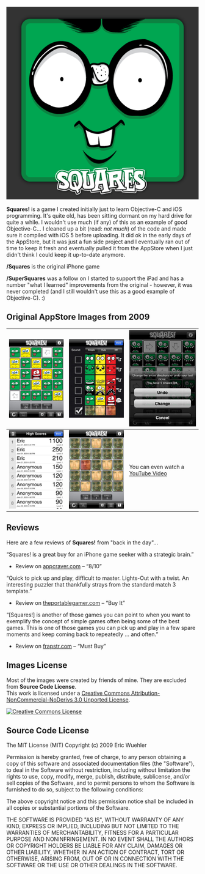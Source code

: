 ![Squares!](Squares/largeicon.png)


__Squares!__  is a game I created initially just to learn Objective-C and iOS programming.  It's quite old, has been sitting dormant on my hard drive for quite a while.  I wouldn't use much (if any) of this as an example of good Objective-C...  I cleaned up a bit (read: _not much_) of the code and made sure it compiled with iOS 5 before uploading.  It did ok in the early days of the AppStore, but it was just a fun side project and I eventually ran out of time to keep it fresh and eventually pulled it from the AppStore when I just didn't think I could keep it up-to-date anymore.


__/Squares__ is the original iPhone game

__/SuperSquares__ was a follow on I started to support the iPad and has a number "what I learned" improvements from the original - however, it was never completed (and I still wouldn't use this as a good example of Objective-C). :)

## Original AppStore Images from 2009

![Image1](pics/0x0ss.jpg) | ![Image2](pics/0x0ss-2.jpg) | ![Image3](pics/0x0ss-3.jpg)
--- | --- | ---
![Image4](pics/0x0ss-4.jpg) | ![Image5](pics/0x0ss-5.jpg) | You can even watch a [YouTube Video](https://www.youtube.com/watch?v=txapQpNfnOI)



## Reviews
Here are a few reviews of **Squares!** from "back in the day"...

“Squares! is a great buy for an iPhone game seeker with a strategic brain.”

- Review on [appcraver.com](http://www.appcraver.com/squares/) – “8/10”

“Quick to pick up and play, difficult to master. Lights-Out with a twist. An interesting puzzler that thankfully strays from the standard match 3 template.”

- Review on [theportablegamer.com](http://theportablegamer.com/2009/04/iphone-review-squares/) – “Buy It”

“[Squares!] is another of those games you can point to when you want to exemplify the concept of simple games often being some of the best games. This is one of those games you can pick up and play in a few spare moments and keep coming back to repeatedly … and often.”

- Review on [frapstr.com](http://www.frapstr.com/2009/04/28/squares/) – “Must Buy”



## Images License
Most of the images were created by friends of mine.  They are excluded from **Source Code License**.  <br />This work is licensed under a <a rel="license" href="http://creativecommons.org/licenses/by-nc-nd/3.0/deed.en_US">Creative Commons Attribution-NonCommercial-NoDerivs 3.0 Unported License</a>.

<a rel="license" href="http://creativecommons.org/licenses/by-nc-nd/3.0/deed.en_US"><img alt="Creative Commons License" style="border-width:0" src="http://i.creativecommons.org/l/by-nc-nd/3.0/88x31.png" /></a>


## Source Code License
The MIT License (MIT)
Copyright (c) 2009 Eric Wuehler

Permission is hereby granted, free of charge, to any person obtaining a copy of this software and associated documentation files (the "Software"), to deal in the Software without restriction, including without limitation the rights to use, copy, modify, merge, publish, distribute, sublicense, and/or sell copies of the Software, and to permit persons to whom the Software is furnished to do so, subject to the following conditions:

The above copyright notice and this permission notice shall be included in all copies or substantial portions of the Software.

THE SOFTWARE IS PROVIDED "AS IS", WITHOUT WARRANTY OF ANY KIND, EXPRESS OR IMPLIED, INCLUDING BUT NOT LIMITED TO THE WARRANTIES OF MERCHANTABILITY, FITNESS FOR A PARTICULAR PURPOSE AND NONINFRINGEMENT. IN NO EVENT SHALL THE AUTHORS OR COPYRIGHT HOLDERS BE LIABLE FOR ANY CLAIM, DAMAGES OR OTHER LIABILITY, WHETHER IN AN ACTION OF CONTRACT, TORT OR OTHERWISE, ARISING FROM, OUT OF OR IN CONNECTION WITH THE SOFTWARE OR THE USE OR OTHER DEALINGS IN THE SOFTWARE.
